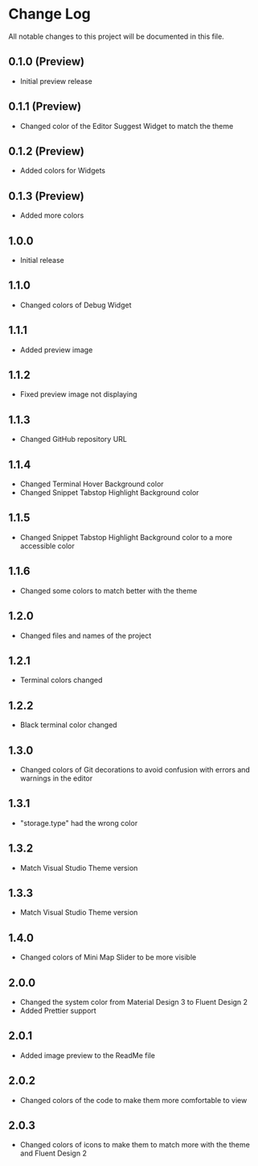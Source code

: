 # Change Log

All notable changes to this project will be documented in this file.

## 0.1.0 (Preview)

- Initial preview release

## 0.1.1 (Preview)

- Changed color of the Editor Suggest Widget to match the theme

## 0.1.2 (Preview)

- Added colors for Widgets

## 0.1.3 (Preview)

- Added more colors

## 1.0.0

- Initial release

## 1.1.0

- Changed colors of Debug Widget

## 1.1.1

- Added preview image

## 1.1.2

- Fixed preview image not displaying

## 1.1.3

- Changed GitHub repository URL

## 1.1.4

- Changed Terminal Hover Background color
- Changed Snippet Tabstop Highlight Background color

## 1.1.5

- Changed Snippet Tabstop Highlight Background color to a more accessible color

## 1.1.6

- Changed some colors to match better with the theme

## 1.2.0

- Changed files and names of the project

## 1.2.1

- Terminal colors changed

## 1.2.2

- Black terminal color changed

## 1.3.0

- Changed colors of Git decorations to avoid confusion with errors and warnings in the editor

## 1.3.1

- "storage.type" had the wrong color

## 1.3.2

- Match Visual Studio Theme version

## 1.3.3

- Match Visual Studio Theme version

## 1.4.0

- Changed colors of Mini Map Slider to be more visible

## 2.0.0

- Changed the system color from Material Design 3 to Fluent Design 2
- Added Prettier support

## 2.0.1

- Added image preview to the ReadMe file

## 2.0.2

- Changed colors of the code to make them more comfortable to view

## 2.0.3

- Changed colors of icons to make them to match more with the theme and Fluent Design 2